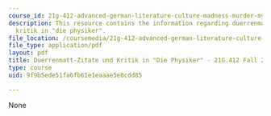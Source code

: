 ```yaml
---
course_id: 21g-412-advanced-german-literature-culture-madness-murder-mysteries-fall-2014
description: This resource contains the information regarding duerrenmatt-Zitate und
  kritik in "die physiker".
file_location: /coursemedia/21g-412-advanced-german-literature-culture-madness-murder-mysteries-fall-2014/9f9b5ede51fa6fb61e1eaaae5e8cdd85_MIT21G_412F14_Wo10-11_Zita.pdf
file_type: application/pdf
layout: pdf
title: Duerrenmatt-Zitate und Kritik in "Die Physiker" - 21G.412 Fall 2014
type: course
uid: 9f9b5ede51fa6fb61e1eaaae5e8cdd85

---
```

None